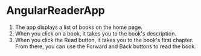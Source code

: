 # AngularReaderApp
1) The app displays a list of books on the home page. </br> 
2) When you click on a book, it takes you to the book's description.  </br>
3) When you click the Read button, it takes you to the book's first chapter. From there, you can use the Forward and Back buttons to read the book.
